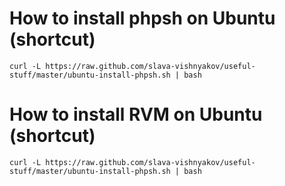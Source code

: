 How to install phpsh on Ubuntu (shortcut)
===

`curl -L https://raw.github.com/slava-vishnyakov/useful-stuff/master/ubuntu-install-phpsh.sh | bash`

How to install RVM on Ubuntu (shortcut)
===

`curl -L https://raw.github.com/slava-vishnyakov/useful-stuff/master/ubuntu-install-phpsh.sh | bash`

